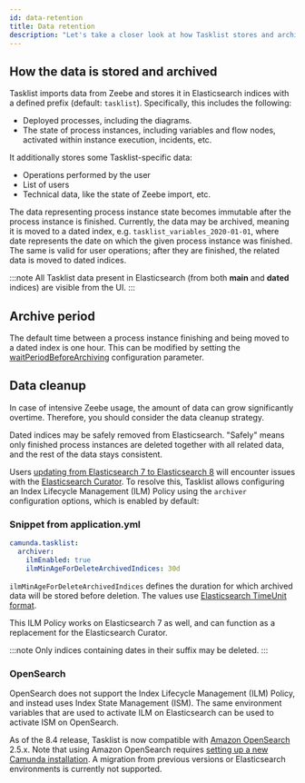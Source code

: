 ```yaml
---
id: data-retention
title: Data retention
description: "Let's take a closer look at how Tasklist stores and archives data."
---
```


## How the data is stored and archived

Tasklist imports data from Zeebe and stores it in Elasticsearch indices with a defined prefix (default: `tasklist`). Specifically, this includes the following:

- Deployed processes, including the diagrams.
- The state of process instances, including variables and flow nodes, activated within instance execution, incidents, etc.

It additionally stores some Tasklist-specific data:

- Operations performed by the user
- List of users
- Technical data, like the state of Zeebe import, etc.

The data representing process instance state becomes immutable after the process instance is finished. Currently, the data may be archived, meaning it is moved to a dated index, e.g. `tasklist_variables_2020-01-01`, where date represents the date on which the given process instance was finished. The same is valid for user operations; after they are finished, the related data is moved to dated indices.

:::note
All Tasklist data present in Elasticsearch (from both **main** and **dated** indices) are visible from the UI.
:::

## Archive period

The default time between a process instance finishing and being moved to a dated index is one hour. This can be modified by setting the [waitPeriodBeforeArchiving](importer-and-archiver.md#archive-period) configuration parameter.

## Data cleanup

In case of intensive Zeebe usage, the amount of data can grow significantly overtime. Therefore, you should consider the data cleanup strategy.

Dated indices may be safely removed from Elasticsearch. "Safely" means only finished process instances are deleted together with all related data, and the rest of the data stays consistent.

Users [updating from Elasticsearch 7 to Elasticsearch 8](/self-managed/operational-guides/update-guide/elasticsearch/7-to-8.md) will encounter issues with the [Elasticsearch Curator](https://www.elastic.co/guide/en/elasticsearch/client/curator/current/index.html). To resolve this, Tasklist allows configuring an Index Lifecycle Management (ILM) Policy using the `archiver` configuration options, which is enabled by default:

### Snippet from application.yml

```yaml
camunda.tasklist:
  archiver:
    ilmEnabled: true
    ilmMinAgeForDeleteArchivedIndices: 30d
```

`ilmMinAgeForDeleteArchivedIndices` defines the duration for which archived data will be stored before deletion. The values use [Elasticsearch TimeUnit format](https://www.elastic.co/guide/en/elasticsearch/reference/current/api-conventions.html#time-units).

This ILM Policy works on Elasticsearch 7 as well, and can function as a replacement for the Elasticsearch Curator.

:::note
Only indices containing dates in their suffix may be deleted.
:::

### OpenSearch

OpenSearch does not support the Index Lifecycle Management (ILM) Policy, and instead uses Index State Management (ISM). The same environment variables that are used to activate ILM on Elasticsearch can be used to activate ISM on OpenSearch.

As of the 8.4 release, Tasklist is now compatible with [Amazon OpenSearch](https://aws.amazon.com/de/opensearch-service/) 2.5.x. Note that using Amazon OpenSearch requires [setting up a new Camunda installation](/self-managed/setup/overview.md). A migration from previous versions or Elasticsearch environments is currently not supported.
